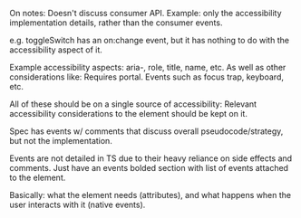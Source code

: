 On notes: Doesn't discuss consumer API. Example: only the accessibility implementation details, rather than the consumer events.

e.g. toggleSwitch has an on:change event, but it has nothing to do with the accessibility aspect of it.

Example accessibility aspects: aria-, role, title, name, etc.
As well as other considerations like: Requires portal. Events such as focus trap, keyboard, etc.

All of these should be on a single source of accessibility: Relevant accessibility considerations to the element should be kept on it.

Spec has events w/ comments that discuss overall pseudocode/strategy, but not the implementation.

Events are not detailed in TS due to their heavy reliance on side effects and comments. Just have an events bolded section with list of events attached to the element.

Basically: what the element needs (attributes), and what happens when the user interacts with it (native events).
